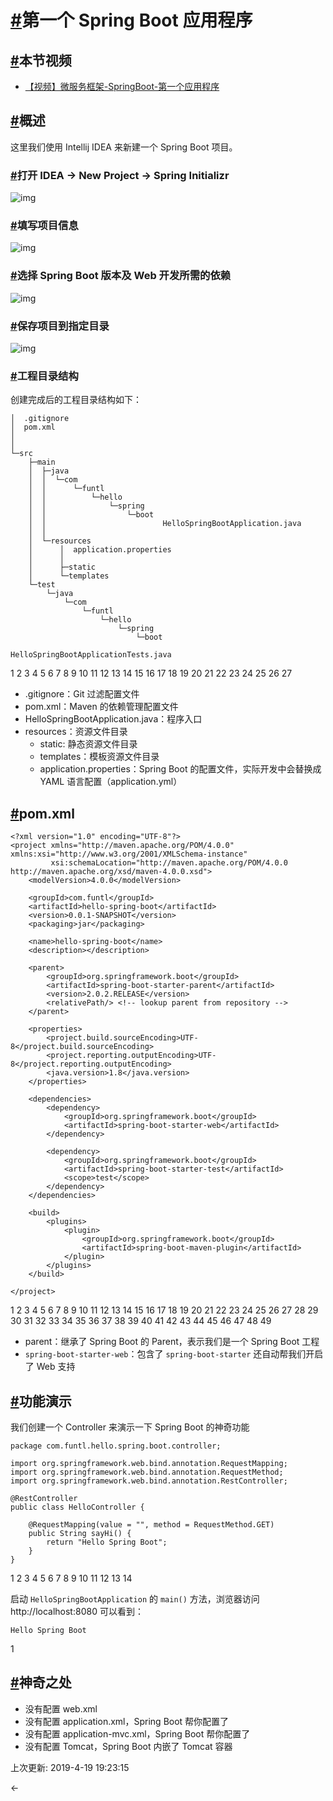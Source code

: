 # [#](https://funtl.com/zh/spring-boot/第一个-Spring-Boot-应用程序.html#第一个-spring-boot-应用程序)第一个 Spring Boot 应用程序

## [#](https://funtl.com/zh/spring-boot/第一个-Spring-Boot-应用程序.html#本节视频)本节视频

- [【视频】微服务框架-SpringBoot-第一个应用程序](https://www.bilibili.com/video/av27784125)

## [#](https://funtl.com/zh/spring-boot/第一个-Spring-Boot-应用程序.html#概述)概述

这里我们使用 Intellij IDEA 来新建一个 Spring Boot 项目。

### [#](https://funtl.com/zh/spring-boot/第一个-Spring-Boot-应用程序.html#打开-idea-new-project-spring-initializr)打开 IDEA -> New Project -> Spring Initializr

![img](https://funtl.com/assets/Lusifer1527230830.png)

### [#](https://funtl.com/zh/spring-boot/第一个-Spring-Boot-应用程序.html#填写项目信息)填写项目信息

![img](https://funtl.com/assets/Lusifer1527231009.png)

### [#](https://funtl.com/zh/spring-boot/第一个-Spring-Boot-应用程序.html#选择-spring-boot-版本及-web-开发所需的依赖)选择 Spring Boot 版本及 Web 开发所需的依赖

![img](https://funtl.com/assets/Lusifer1527231053.png)

### [#](https://funtl.com/zh/spring-boot/第一个-Spring-Boot-应用程序.html#保存项目到指定目录)保存项目到指定目录

![img](https://funtl.com/assets/Lusifer1527231065.png)

### [#](https://funtl.com/zh/spring-boot/第一个-Spring-Boot-应用程序.html#工程目录结构)工程目录结构

创建完成后的工程目录结构如下：

```text
│  .gitignore
│  pom.xml
│
│
└─src
    ├─main
    │  ├─java
    │  │  └─com
    │  │      └─funtl
    │  │          └─hello
    │  │              └─spring
    │  │                  └─boot
    │  │                          HelloSpringBootApplication.java
    │  │
    │  └─resources
    │      │  application.properties
    │      │
    │      ├─static
    │      └─templates
    └─test
        └─java
            └─com
                └─funtl
                    └─hello
                        └─spring
                            └─boot
                                    HelloSpringBootApplicationTests.java
```

1
2
3
4
5
6
7
8
9
10
11
12
13
14
15
16
17
18
19
20
21
22
23
24
25
26
27

- .gitignore：Git 过滤配置文件
- pom.xml：Maven 的依赖管理配置文件
- HelloSpringBootApplication.java：程序入口
- resources：资源文件目录
  - static: 静态资源文件目录
  - templates：模板资源文件目录
  - application.properties：Spring Boot 的配置文件，实际开发中会替换成 YAML 语言配置（application.yml）

## [#](https://funtl.com/zh/spring-boot/第一个-Spring-Boot-应用程序.html#pom-xml)pom.xml

```text
<?xml version="1.0" encoding="UTF-8"?>
<project xmlns="http://maven.apache.org/POM/4.0.0" xmlns:xsi="http://www.w3.org/2001/XMLSchema-instance"
         xsi:schemaLocation="http://maven.apache.org/POM/4.0.0 http://maven.apache.org/xsd/maven-4.0.0.xsd">
    <modelVersion>4.0.0</modelVersion>

    <groupId>com.funtl</groupId>
    <artifactId>hello-spring-boot</artifactId>
    <version>0.0.1-SNAPSHOT</version>
    <packaging>jar</packaging>

    <name>hello-spring-boot</name>
    <description></description>

    <parent>
        <groupId>org.springframework.boot</groupId>
        <artifactId>spring-boot-starter-parent</artifactId>
        <version>2.0.2.RELEASE</version>
        <relativePath/> <!-- lookup parent from repository -->
    </parent>

    <properties>
        <project.build.sourceEncoding>UTF-8</project.build.sourceEncoding>
        <project.reporting.outputEncoding>UTF-8</project.reporting.outputEncoding>
        <java.version>1.8</java.version>
    </properties>

    <dependencies>
        <dependency>
            <groupId>org.springframework.boot</groupId>
            <artifactId>spring-boot-starter-web</artifactId>
        </dependency>

        <dependency>
            <groupId>org.springframework.boot</groupId>
            <artifactId>spring-boot-starter-test</artifactId>
            <scope>test</scope>
        </dependency>
    </dependencies>

    <build>
        <plugins>
            <plugin>
                <groupId>org.springframework.boot</groupId>
                <artifactId>spring-boot-maven-plugin</artifactId>
            </plugin>
        </plugins>
    </build>

</project>
```

1
2
3
4
5
6
7
8
9
10
11
12
13
14
15
16
17
18
19
20
21
22
23
24
25
26
27
28
29
30
31
32
33
34
35
36
37
38
39
40
41
42
43
44
45
46
47
48
49

- parent：继承了 Spring Boot 的 Parent，表示我们是一个 Spring Boot 工程
- `spring-boot-starter-web`：包含了 `spring-boot-starter` 还自动帮我们开启了 Web 支持

## [#](https://funtl.com/zh/spring-boot/第一个-Spring-Boot-应用程序.html#功能演示)功能演示

我们创建一个 Controller 来演示一下 Spring Boot 的神奇功能

```text
package com.funtl.hello.spring.boot.controller;

import org.springframework.web.bind.annotation.RequestMapping;
import org.springframework.web.bind.annotation.RequestMethod;
import org.springframework.web.bind.annotation.RestController;

@RestController
public class HelloController {

    @RequestMapping(value = "", method = RequestMethod.GET)
    public String sayHi() {
        return "Hello Spring Boot";
    }
}
```

1
2
3
4
5
6
7
8
9
10
11
12
13
14

启动 `HelloSpringBootApplication` 的 `main()` 方法，浏览器访问 http://localhost:8080 可以看到：

```text
Hello Spring Boot
```

1

## [#](https://funtl.com/zh/spring-boot/第一个-Spring-Boot-应用程序.html#神奇之处)神奇之处

- 没有配置 web.xml
- 没有配置 application.xml，Spring Boot 帮你配置了
- 没有配置 application-mvc.xml，Spring Boot 帮你配置了
- 没有配置 Tomcat，Spring Boot 内嵌了 Tomcat 容器

上次更新: 2019-4-19 19:23:15

← 